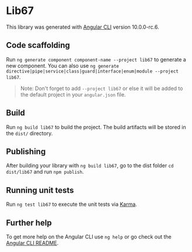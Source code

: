 # Lib67

This library was generated with [Angular CLI](https://github.com/angular/angular-cli) version 10.0.0-rc.6.

## Code scaffolding

Run `ng generate component component-name --project lib67` to generate a new component. You can also use `ng generate directive|pipe|service|class|guard|interface|enum|module --project lib67`.
> Note: Don't forget to add `--project lib67` or else it will be added to the default project in your `angular.json` file. 

## Build

Run `ng build lib67` to build the project. The build artifacts will be stored in the `dist/` directory.

## Publishing

After building your library with `ng build lib67`, go to the dist folder `cd dist/lib67` and run `npm publish`.

## Running unit tests

Run `ng test lib67` to execute the unit tests via [Karma](https://karma-runner.github.io).

## Further help

To get more help on the Angular CLI use `ng help` or go check out the [Angular CLI README](https://github.com/angular/angular-cli/blob/master/README.md).
